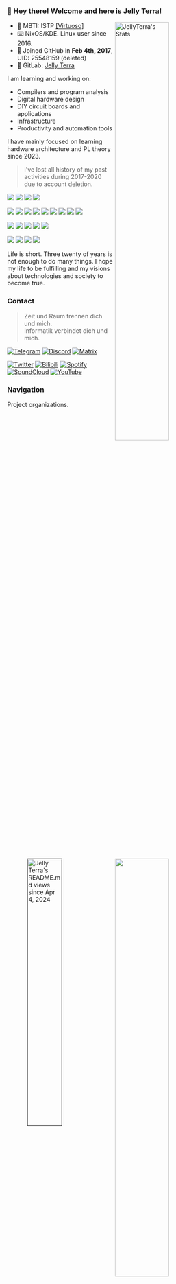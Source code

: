 ### 👏 Hey there! Welcome and here is Jelly Terra!

<a href="https://jellyterra.com"><img align="right" width="50%" title="JellyTerra's Stats" src="https://github-readme-stats.vercel.app/api?username=jellyterra&show_icons=true&theme=radical"/></a>
<a href="https://wakapi.jellyterra.com"><img align="right" width="50%" src="https://github-readme-stats.vercel.app/api/wakatime?username=jellyterra&api_domain=wakapi.jellyterra.com&bg_color=1A202C&title_color=2F855A&icon_color=2F855A&text_color=ffffff&custom_title=Wakapi%20Week%20Stats&layout=compact"/></a>

-   💙 MBTI: ISTP [\[Virtuoso\]](https://www.16personalities.com/istp-personality)
-   ⌨️ NixOS/KDE. Linux user since 2016.
-   👾 Joined GitHub in **Feb 4th, 2017**, UID: 25548159 (deleted)
-   🦊 GitLab: [Jelly Terra](https://gitlab.com/jellyterra)

I am learning and working on:

-   Compilers and program analysis
-   Digital hardware design
-   DIY circuit boards and applications
-   Infrastructure
-   Productivity and automation tools

I have mainly focused on learning hardware architecture and PL theory since 2023.

> I've lost all history of my past activities during 2017-2020 due to account deletion.

![](https://img.shields.io/badge/NixOS%20Linux-5277C3.svg?style=for-the-badge&logo=NixOS&logoColor=white)
![](https://img.shields.io/badge/KDE%20Plasma-1C94EB.svg?style=for-the-badge&logo=KDE&logoColor=white)
![](https://img.shields.io/badge/VSCodium-1C94EB.svg?style=for-the-badge&logo=VSCodium&logoColor=white)
![](https://img.shields.io/badge/IntelliJ%20IDEA-EA3C6B.svg?style=for-the-badge&logo=IntelliJIDEA&logoColor=white)

![](https://img.shields.io/badge/Vue-4FC08D.svg?style=for-the-badge&logo=Vuedotjs&logoColor=white)
![](https://img.shields.io/badge/TypeScript-3178C6.svg?style=for-the-badge&logo=TypeScript&logoColor=white)
![](https://img.shields.io/badge/Go-00A7D0.svg?style=for-the-badge&logo=Go&logoColor=white)
![](https://img.shields.io/badge/Kotlin-7F52FF.svg?style=for-the-badge&logo=Kotlin&logoColor=white)
![](https://img.shields.io/badge/OCaml-EC6813.svg?style=for-the-badge&logo=OCaml&logoColor=white)
![](https://img.shields.io/badge/Rust-FFC832.svg?style=for-the-badge&logo=Rust&logoColor=black)
![](https://img.shields.io/badge/C/C++-F34B7D.svg?style=for-the-badge&logo=CPlusPlus&logoColor=white)
![](https://img.shields.io/badge/Scala-D73222.svg?style=for-the-badge&logo=Scala&logoColor=white)
![](https://img.shields.io/badge/Julia-9558B2.svg?style=for-the-badge&logo=Julia&logoColor=white)

![](https://img.shields.io/badge/ArchLinux-1793D1.svg?style=for-the-badge&logo=ArchLinux&logoColor=white)
![](https://img.shields.io/badge/Fedora-51A2DA.svg?style=for-the-badge&logo=Fedora&logoColor=white)
![](https://img.shields.io/badge/Redis-FF4438.svg?style=for-the-badge&logo=Redis&logoColor=white)
![](https://img.shields.io/badge/Cloudflare-F38020.svg?style=for-the-badge&logo=Cloudflare&logoColor=white)
![](https://img.shields.io/badge/DigitalOcean-0080FF.svg?style=for-the-badge&logo=DigitalOcean&logoColor=white)


![](https://img.shields.io/badge/Xilinx%20Zynq-000000.svg?style=for-the-badge&logo=AMD&logoColor=white&logoSize=auto)
![](https://img.shields.io/badge/RISCV-283272.svg?style=for-the-badge&logo=RISC-V&logoColor=f5b213)
![](https://img.shields.io/badge/STM32-03234B.svg?style=for-the-badge&logo=STMicroelectronics&logoColor=white)
![](https://img.shields.io/badge/ESP32-E7352C.svg?style=for-the-badge&logo=Espressif&logoColor=white)

<a href="" target="_blank">
    <img align="right" width="40%" title="Jelly Terra's README.md views since Apr 4, 2024" src="https://count.getloli.com/get/@jellyterra?theme=moebooru/">
</a>

Life is short. Three twenty of years is not enough to do many things.
I hope my life to be fulfilling and my visions about technologies and society to become true.

### Contact

> Zeit und Raum trennen dich und mich.<br/>
> Informatik verbindet dich und mich.

[![Telegram](https://img.shields.io/badge/Telegram-26A5E4.svg?style=for-the-badge&logo=Telegram&logoColor=white)](https://t.me/jellyterra)
[![Discord](https://img.shields.io/badge/Discord-5865F2.svg?style=for-the-badge&logo=Discord&logoColor=white)](https://discord.gg/BHjax2qdWn)
[![Matrix](https://img.shields.io/badge/Matrix-000000.svg?style=for-the-badge&logo=Element&logoColor=white)](https://matrix.to/#/@jellyterra:gitter.im)

[![Twitter](https://img.shields.io/badge/Twitter-1D9BF0.svg?style=for-the-badge&logo=X&logoColor=white)](https://twitter.com/jellyterra)
[![Bilibili](https://img.shields.io/badge/Bilibili-00A1D6.svg?style=for-the-badge&logo=Bilibili&logoColor=white)](https://space.bilibili.com/443340304)
[![Spotify](https://img.shields.io/badge/Spotify-1DB954.svg?style=for-the-badge&logo=Spotify&logoColor=white)](https://open.spotify.com/user/t7l8rdnzrcne9lcgnp97hlk4b)
[![SoundCloud](https://img.shields.io/badge/SoundCloud-FF3300.svg?style=for-the-badge&logo=SoundCloud&logoColor=white)](https://soundcloud.com/jellyterra)
[![YouTube](https://img.shields.io/badge/YouTube-FF0000.svg?style=for-the-badge&logo=YouTube&logoColor=white)](https://www.youtube.com/channel/UC_zuyydHhKA7AGrn4Sc1QeA)

<a href="https://wakatime.com/@jellyterra"><img align="right" width="50%" title="Jelly Terra's Wakatime" src="https://github-readme-stats.vercel.app/api/wakatime?username=jellyterra&layout=compact&custom_title=Wakatime%20Stats%20since%20Mar%2010%202024"/></a>

### Navigation

Project organizations.

| Name                                              | Description                            |
|---------------------------------------------------|----------------------------------------|
| [LangVM](https://github.com/langvm)               | Compiler infrastructure                |
| [JetERA](https://github.com/jetera-creative)      | Circuit board designs                  |
| [Symonarch](https://github.com/symonarch)         | Hardware designs                       |
| [Circuitrus](https://github.com/circuitrus)       | EDA                                    |
| [Holiday Paint](https://github.com/paint-board)   | Public canvas                          | 
| [AutoDNS](https://github.com/autodns)             | Centralized DNS management             | 
| [Dashanalytics](https://github.com/dashanalytics) | Web traffic analysis                   | 
| [Pagine](https://github.com/webpagine)            | Web generator (available and archived) |

### Sponsor

[![Open Collective](https://img.shields.io/badge/Open%20Collective-7FADF2.svg?style=for-the-badge&logo=OpenCollective&logoColor=white)](https://opencollective.com/jellyterra)

### Security Notices

- 8A4D 52DC 8F88 4F06 on Mar 1, 2024: GPG keypair lost, all commits signed with it are now marked "Unverified".
- BF65 7865 AA3A BC32 on Mar 11, 2025: private key lost because I exported moved-to-card renewal private key to the same path of expired private key so it's overwritten and gone. **What a pity, I really love this key id sequence!**
- ***E644 440D CB00 0C41*** is the GPG key ***now in use***.

### Bookshelf

***The gears of fate begin to turn. And how?***

[These](https://www.jellyterra.com) are the paper books I own below, which may reflect what I am intersted in different periods.

My reading has switched to e-books from **shadow libraries** to save costs since 2023.

- 📖 [ISBN](https://isbnsearch.org/isbn/9787115290366) 2017 Go语言编程
- 📖 [ISBN](https://isbnsearch.org/isbn/9787115452511) 2017 Go并发编程实战
- 📖 [ISBN](https://isbnsearch.org/isbn/9787115130228) 2018 C Primer Plus (5th Edition)<br/>^ primary school graduation gift from my teacher Zhang
- 📖 [ISBN](https://isbnsearch.org/isbn/9787111421900) 2018 Understainding the JVM: Advanced Features and Best Practices (2nd Edition)
- 📖 [ISBN](https://isbnsearch.org/isbn/9787508353944) 2018 Understanding the Linux Kernel (3rd Edition)
- 📖 [ISBN](https://isbnsearch.org/isbn/9787302231578) 2019 电子设计从零开始（第2版）<br/>^ gift from [@lizhirui](https://github.com/lizhirui) and his employer Wan
- 📖 [ISBN](https://isbnsearch.org/isbn/9787111575115) 2019 OpenGL Programming Guide (9th Edition)
- 📖 [ISBN](https://isbnsearch.org/isbn/9787111251217) 2019 Compilers: Principles, Techniques and Tools (2nd Edition)
- 📖 [ISBN](https://isbnsearch.org/isbn/9787121246142) 2020 Computer Graphics with OpenGL (4th Edition)
- 📖 [ISBN](https://isbnsearch.org/isbn/9787508386980) 2020 Tomcat: The Definitive Guide (2nd Edition)
- 📖 [ISBN](https://isbnsearch.org/isbn/9787121315589) 2021 印制电路板（PCB）设计技术与实践（第三版）
- 📖 [ISBN](https://isbnsearch.org/isbn/9787111544937) 2022 Computer Systems: Aprogrammer's Perspective (3rd Edition)
- 📖 [ISBN](https://isbnsearch.org/isbn/9787111631972) 2022 Gettings started with LLVM core libraries
- 📖 [ISBN](https://isbnsearch.org/isbn/9787111652144) 2023 Computer Organization and Design: The Hardware/Software Interface, RISC-V Edition (5th Edition)
- 📖 [ISBN](https://isbnsearch.org/isbn/9787115565693) 2024  Computer Architecture: A Quantitative Approach (6th Edition)
- 📖 [ISBN](https://isbnsearch.org/isbn/9787111697404) 2024 Pratical Foundations for Programming Languages (2nd Edition)
- 📖 [ISBN](https://isbnsearch.org/isbn/9787308249591) 2024 RISC-V CPU 芯片设计：香山源代码剖析<br/>^ got on the **RISC-V Summit China 2024** Day 2 activity **香山 Tutorial**
- 📖 [ISBN](https://isbnsearch.org/isbn/9787111302872) 2025 Database System Implementation (2nd Edition)

### lost+found

My first GitHub account was registered in 2017 for GitHub Pages.

Writing about my past, is my way of making peace with self, a way to comfort self.

[Here](https://www.jellyterra.com) are the ideas and repos I've **dropped** in the past. Most of them were just ideas and had not been fully implemented.

And all the passion came back again since 2023, which means a lot to me. New domains, fantastic mates, inspiring future ...

***It is a rebirth, a new beginning ...***
